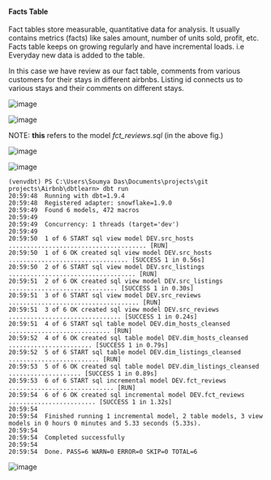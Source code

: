 #### Facts Table

Fact tables store measurable, quantitative data for analysis. It usually contains
metrics (facts) like sales amount, number of units sold, profit, etc. Facts table keeps on
growing regularly and have incremental loads. i.e Everyday new data is added to the table.

In this case we have review as our fact table, comments from various customers for their stays
in different airbnbs. Listing id connects us to various stays and their comments on different
stays. 

![image](https://github.com/user-attachments/assets/f71362c9-3998-4e91-ab37-b246c086ce30)

![image](https://github.com/user-attachments/assets/62fe8d14-cf50-4566-9547-814d6d3263b6)

NOTE: **this** refers to the model *fct_reviews.sql* (in the above fig.)

![image](https://github.com/user-attachments/assets/6911e3d4-6bfb-4399-9b41-cba114dded00)

![image](https://github.com/user-attachments/assets/72934a7b-a1e4-4b4d-ae36-65c52a25f765)

```
(venvdbt) PS C:\Users\Soumya Das\Documents\projects\git projects\Airbnb\dbtlearn> dbt run
20:59:48  Running with dbt=1.9.4
20:59:48  Registered adapter: snowflake=1.9.0
20:59:49  Found 6 models, 472 macros
20:59:49  
20:59:49  Concurrency: 1 threads (target='dev')
20:59:49
20:59:50  1 of 6 START sql view model DEV.src_hosts ...................................... [RUN]
20:59:50  1 of 6 OK created sql view model DEV.src_hosts ................................. [SUCCESS 1 in 0.56s]
20:59:50  2 of 6 START sql view model DEV.src_listings ................................... [RUN]
20:59:51  2 of 6 OK created sql view model DEV.src_listings .............................. [SUCCESS 1 in 0.30s]
20:59:51  3 of 6 START sql view model DEV.src_reviews .................................... [RUN]
20:59:51  3 of 6 OK created sql view model DEV.src_reviews ............................... [SUCCESS 1 in 0.24s]
20:59:51  4 of 6 START sql table model DEV.dim_hosts_cleansed ............................ [RUN]
20:59:52  4 of 6 OK created sql table model DEV.dim_hosts_cleansed ....................... [SUCCESS 1 in 0.79s]
20:59:52  5 of 6 START sql table model DEV.dim_listings_cleansed ......................... [RUN]
20:59:53  5 of 6 OK created sql table model DEV.dim_listings_cleansed .................... [SUCCESS 1 in 0.89s]
20:59:53  6 of 6 START sql incremental model DEV.fct_reviews ............................. [RUN]
20:59:54  6 of 6 OK created sql incremental model DEV.fct_reviews ........................ [SUCCESS 1 in 1.32s]
20:59:54  
20:59:54  Finished running 1 incremental model, 2 table models, 3 view models in 0 hours 0 minutes and 5.33 seconds (5.33s).
20:59:54  
20:59:54  Completed successfully
20:59:54
20:59:54  Done. PASS=6 WARN=0 ERROR=0 SKIP=0 TOTAL=6
```
![image](https://github.com/user-attachments/assets/6250cbff-7c4d-4280-b7c3-c6dfc99f65f0)
